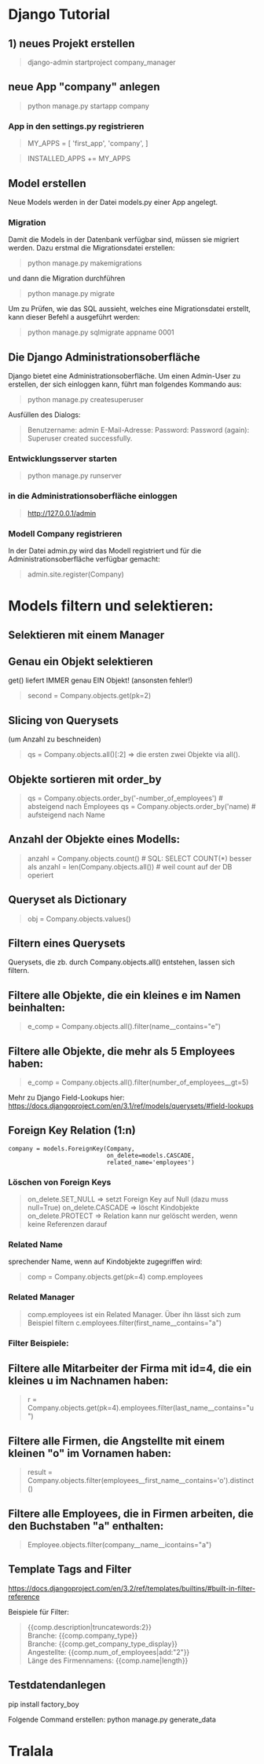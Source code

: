 # Django Tutorial

## 1) neues Projekt erstellen
> django-admin startproject company_manager

## neue App "company" anlegen

> python manage.py startapp company

### App in den settings.py registrieren

> MY_APPS = [
>     'first_app',
>    'company',
> ]

> INSTALLED_APPS += MY_APPS

## Model erstellen
Neue Models werden in der Datei models.py einer App angelegt.

### Migration
Damit die Models in der Datenbank verfügbar sind, müssen sie migriert werden.
Dazu erstmal die Migrationsdatei erstellen:
> python manage.py makemigrations

und dann die Migration durchführen
> python manage.py migrate

Um zu Prüfen, wie das SQL aussieht, welches eine Migrationsdatei erstellt, kann dieser Befehl a
ausgeführt werden:
> python manage.py sqlmigrate appname 0001


## Die Django Administrationsoberfläche
Django bietet eine Administrationsoberfläche. Um einen Admin-User zu erstellen, der sich einloggen kann, führt man folgendes Kommando aus:

> python manage.py createsuperuser

Ausfüllen des Dialogs:

> Benutzername: admin
> E-Mail-Adresse:
> Password:
> Password (again):
> Superuser created successfully.

### Entwicklungsserver starten
> python manage.py runserver

### in die Administrationsoberfläche einloggen
> http://127.0.0.1/admin

### Modell Company registrieren
In der Datei admin.py wird das Modell registriert und für die Administrationsoberfläche
verfügbar gemacht:

> admin.site.register(Company)


# Models filtern und selektieren:

## Selektieren mit einem Manager

Genau ein Objekt selektieren
-------------------------------------
get() liefert IMMER genau EIN Objekt! (ansonsten fehler!)
> second = Company.objects.get(pk=2)  


Slicing von Querysets 
-------------------------------------
(um Anzahl zu beschneiden)
> qs = Company.objects.all()[:2] => die ersten zwei Objekte via all().


Objekte sortieren mit order_by
-------------------------------------
> qs = Company.objects.order_by('-number_of_employees') # absteigend nach Employees
> qs = Company.objects.order_by('name) # aufsteigend nach Name


Anzahl der Objekte eines Modells:
-------------------------------------
> anzahl = Company.objects.count()  # SQL: SELECT COUNT(*) besser als
> anzahl = len(Company.objects.all()) # weil count auf der DB operiert

Queryset als Dictionary
-------------------------------------
> obj = Company.objects.values() 


## Filtern eines Querysets
Querysets, die zb. durch Company.objects.all() entstehen, lassen sich filtern.

Filtere alle Objekte, die ein kleines e im Namen beinhalten:
--------------------------------------------------------------
> e_comp = Company.objects.all().filter(name__contains="e")


Filtere alle Objekte, die mehr als 5 Employees haben:
--------------------------------------------------------------
> e_comp = Company.objects.all().filter(number_of_employees__gt=5)

Mehr zu Django Field-Lookups hier:
https://docs.djangoproject.com/en/3.1/ref/models/querysets/#field-lookups

## Foreign Key Relation (1:n)

    company = models.ForeignKey(Company,
                                on_delete=models.CASCADE,
                                related_name='employees')

### Löschen von Foreign Keys
> on_delete.SET_NULL => setzt Foreign Key auf Null (dazu muss null=True)
> on_delete.CASCADE => löscht Kindobjekte
> on_delete.PROTECT => Relation kann nur gelöscht werden, wenn keine Referenzen darauf

### Related Name
sprechender Name, wenn auf Kindobjekte zugegriffen wird:
> comp = Company.objects.get(pk=4)
> comp.employees

### Related Manager
> comp.employees ist ein Related Manager. Über ihn lässt sich zum Beispiel filtern
> c.employees.filter(first_name__contains="a")


### Filter Beispiele:

Filtere alle Mitarbeiter der Firma mit id=4, die ein kleines u im Nachnamen haben:
----------------------------------------------------------------------------------
> r = Company.objects.get(pk=4).employees.filter(last_name__contains="u")


Filtere alle Firmen, die Angstellte mit einem kleinen "o" im Vornamen haben:
-----------------------------------------------------------------------------
> result = Company.objects.filter(employees__first_name__contains='o').distinct()


Filtere alle Employees, die in Firmen arbeiten, die den Buchstaben "a" enthalten:
---------------------------------------------------------------------------------
> Employee.objects.filter(company__name__icontains="a")



## Template Tags and Filter
https://docs.djangoproject.com/en/3.2/ref/templates/builtins/#built-in-filter-reference

Beispiele für Filter:
> {{comp.description|truncatewords:2}}<br>
> Branche: {{comp.company_type}}<br>
> Branche: {{comp.get_company_type_display}}<br>
> Angestellte: {{comp.num_of_employees|add:"2"}}<br>
> Länge des Firmennamens: {{comp.name|length}}


## Testdatendanlegen 
pip install factory_boy

Folgende Command erstellen: python manage.py generate_data

# Tralala